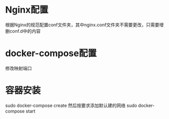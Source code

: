 # Nginx配置

  根据Nginx的规范配置conf文件夹，其中nginx.conf文件夹不需要更改，只需要增删conf.d中的内容

# docker-compose配置

   修改映射端口

# 容器安装

  sudo docker-compose create
  然后按要求添加默认建的网络
  sudo docker-compose start
